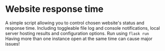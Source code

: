 # Website response time
A simple script allowing you to control chosen website's status and response time.
Including toggleable file log and console notifications, local server hosting results and configuration options.
Run using ```flask run``` Having more than one instance open at the same time can cause major issues!

